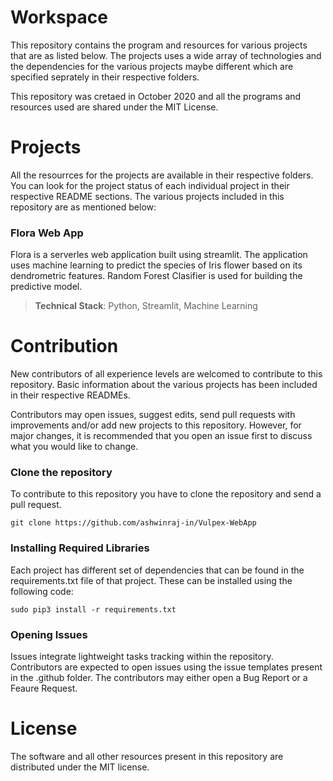 # Workspace
This repository contains the program and resources for various projects that are as listed below. The projects uses a wide array of technologies and the dependencies for the various projects maybe different which are specified seprately in their respective folders.

This repository was cretaed in October 2020 and all the programs and resources used are shared under the MIT License.

# Projects
All the resourrces for the projects are available in their respective folders. You can look for the project status of each individual project in their respective README sections. The various projects included in this repository are as mentioned below:

### Flora Web App
Flora is a serverles web application built using streamlit. The application uses machine learning to predict the species of Iris flower based on its dendrometric features. Random Forest Clasifier is used for building the predictive model.

> **Technical Stack**: Python, Streamlit, Machine Learning

# Contribution
New contributors of all experience levels are welcomed to contribute to this repository. Basic information about the various projects has been included in their respective READMEs. 

Contributors may open issues, suggest edits, send pull requests with improvements and/or add new projects to this repository. However, for major changes, it is recommended that you open an issue first to discuss what you would like to change.

### Clone the repository
To contribute to this repository you have to clone the repository and send a pull request.
```
git clone https://github.com/ashwinraj-in/Vulpex-WebApp
```
### Installing Required Libraries
Each project has different set of dependencies that can be found in the requirements.txt file of that project. These can be installed using the following code:
```
sudo pip3 install -r requirements.txt
```
### Opening Issues
Issues integrate lightweight tasks tracking within the repository. Contributors are expected to open issues using the issue templates present in the .github folder. The contributors may either open a Bug Report or a Feaure Request.

# License
The software and all other resources present in this repository are distributed under the MIT license.
